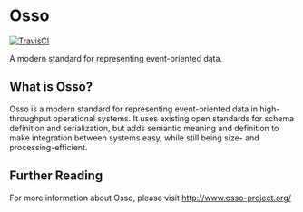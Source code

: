 # Osso

[![TravisCI](https://api.travis-ci.org/osso-project/osso.svg)](https://travis-ci.org/osso-project/osso)

A modern standard for representing event-oriented data.

## What is Osso?

Osso is a modern standard for representing event-oriented data in high-throughput
operational systems. It uses existing open standards for schema definition and
serialization, but adds semantic meaning and definition to make integration between
systems easy, while still being size- and processing-efficient.

## Further Reading

For more information about Osso, please visit http://www.osso-project.org/
